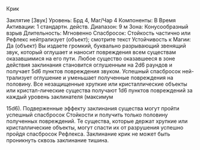 
Крик

Заклятие [Звук]
Уровень: Брд 4, Маг/Чар 4
Компоненты: В
Время Активации: 1 стандартн. действ.
Диапазон: 9 м
Зона: Конусообразный взрыв
Длительность: Мгновенно
Спасбросок: Стойкость частично или
Рефлекс нейтрализует (объект); смотрите
текст
Устойчивость к Магии: Да (объект)
Вы издаете громкий, буквально разрывающий звенящий звук, который
оглушает и наносит повреждения всем
существам оказавшимися на его пути.
Любое существо оказавшееся в зоне
действия заклинания становится оглушенным на 2d6 раундов и получает 5d6
пунктов повреждения звуком. Успешный спасбросок ней-трализует оглушение и уменьшает полученные повреждения на половину. Все незащищенные
хрупкие или кристаллические объекты
или кристал-лические существа получают 1d6 пунктов повреждений за каждый уровень заклинателя (максимум

15d6). Подверженные эффекту заклинания существа могут пройти успешный
спасбросок Стойкости и получить только половину полученных повреждений.
Те существа, которые держат хрупкие
или кристаллические объекты, могут спасти их от разрушения успешно
пройдя спасбросок Рефлекса.
Заклинание крик не может быть проникнуть сквозь заклинание тишина.